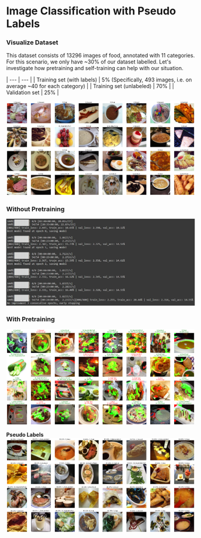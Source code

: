 # Image Classification with Pseudo Labels 

### Visualize Dataset 
This dataset consists of 13296 images of food, annotated with 11 categories. For this scenario, we only have 
~30% of our dataset labelled. Let's investigate how pretraining and self-training can help with our situation.

| --- | --- |
| Training set (with labels) | 5% (Specifically, 493 images, i.e. on average ~40 for each category) |
| Training set (unlabeled) | 70% |
| Validation set | 25% |

![input](imgs/input.png)

### Without Pretraining
![input](imgs/baseline_40.png)

### With Pretraining
![input](imgs/pretrain_40.png)

**Pseudo Labels**  
![Alt Text](pseudo.png)
